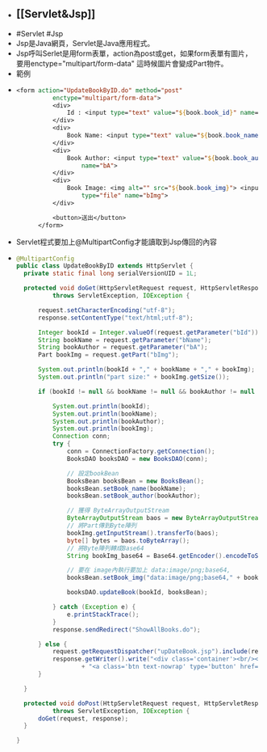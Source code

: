 - ## [[Servlet&Jsp]]
- #Servlet #Jsp
- Jsp是Java網頁，Servlet是Java應用程式。
- Jsp呼叫Serlet是用form表單，action為post或get，如果form表單有圖片，要用enctype="multipart/form-data" 這時候圖片會變成Part物件。
- 範例
- ```Jsp
  <form action="UpdateBookByID.do" method="post"
  			enctype="multipart/form-data">
  			<div>
  				Id : <input type="text" value="${book.book_id}" name="bId">
  			</div>
  			<div>
  				Book Name: <input type="text" value="${book.book_name}" name="bName">
  			</div>
  			<div>
  				Book Author: <input type="text" value="${book.book_author}"
  					name="bA">
  			</div>
  			<div>
  				Book Image: <img alt="" src="${book.book_img}"> <input
  					type="file" name="bImg">
  			</div>
  
  			<button>送出</button>
  		</form>
  ```
- Servlet程式要加上@MultipartConfig才能讀取到Jsp傳回的內容
- ```java
  @MultipartConfig
  public class UpdateBookByID extends HttpServlet {
  	private static final long serialVersionUID = 1L;
  
  	protected void doGet(HttpServletRequest request, HttpServletResponse response)
  			throws ServletException, IOException {
  
  		request.setCharacterEncoding("utf-8");
  		response.setContentType("text/html;utf-8");
  
  		Integer bookId = Integer.valueOf(request.getParameter("bId"));
  		String bookName = request.getParameter("bName");
  		String bookAuthor = request.getParameter("bA");
  		Part bookImg = request.getPart("bImg");
  
  		System.out.println(bookId + "," + bookName + "," + bookImg);
  		System.out.println("part size:" + bookImg.getSize());
  
  		if (bookId != null && bookName != null && bookAuthor != null && bookImg.getSize() != 0) {
  
  			System.out.println(bookId);
  			System.out.println(bookName);
  			System.out.println(bookAuthor);
  			System.out.println(bookImg);
  			Connection conn;
  			try {
  				conn = ConnectionFactory.getConnection();
  				BooksDAO booksDAO = new BooksDAO(conn);
  
  				// 設定bookBean
  				BooksBean booksBean = new BooksBean();
  				booksBean.setBook_name(bookName);
  				booksBean.setBook_author(bookAuthor);
  
  				// 獲得 ByteArrayOutputStream
  				ByteArrayOutputStream baos = new ByteArrayOutputStream();
  				// 將Part傳到Byte陣列
  				bookImg.getInputStream().transferTo(baos);
  				byte[] bytes = baos.toByteArray();
  				// 將Byte陣列轉成Base64
  				String bookImg_base64 = Base64.getEncoder().encodeToString(bytes);
  
  				// 要在 image內執行要加上 data:image/png;base64,
  				booksBean.setBook_img("data:image/png;base64," + bookImg_base64);
  
  				booksDAO.updateBook(bookId, booksBean);
  
  			} catch (Exception e) {
  				e.printStackTrace();
  			}
  			response.sendRedirect("ShowAllBooks.do");
  
  		} else {
  			request.getRequestDispatcher("upDateBook.jsp").include(request, response);
  			response.getWriter().write("<div class='container'><br/><p>請再次輸入</p><br/>"
  					+ "<a class='btn text-nowrap' type='button' href='ShowAllBooks.do'>首頁 </a> </div>");
  		}
  
  	}
  
  	protected void doPost(HttpServletRequest request, HttpServletResponse response)
  			throws ServletException, IOException {
  		doGet(request, response);
  	}
  
  }
  ```